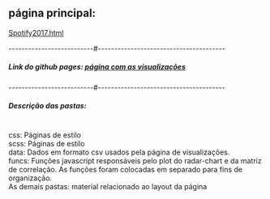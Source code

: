 ## página principal:
[Spotify2017.html](Spotify2017.html)<br>


--------------------------#--------------------------------------- <br>

<h5>Link do github pages: <a href="https://danielteodosio.github.io/projetoDataVis/Spotify2017.html"> página com as visualizações</a> </h5>

--------------------------#--------------------------------------- <br>

<h5>Descrição das pastas:</h5> <br>
css: Páginas de estilo <br>
scss: Páginas de estilo <br>
data: Dados em formato csv usados pela página de visualizações. <br>
funcs: Funções javascript responsáveis pelo plot do radar-chart e da matriz de correlação. As funções foram colocadas em separado para fins de organização.<br>
As demais pastas: material relacionado ao layout da página
